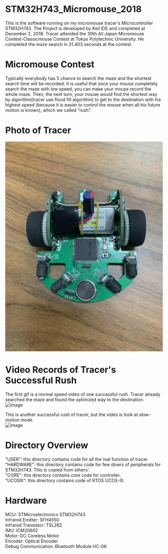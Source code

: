 # STM32H743_Micromouse_2018
  This is the software running on my micromouse tracer's Microcontroller STM32H743. The Project is developed by Keil IDE and completed at December 2, 2018. Tracer attended the 39th All Japan Micromouse Contest-Classicmouse Contest at Tokyo Polytechnic University. He completed the maze search in 31.403 seconds at the contest.  
  
# Micromouse Contest
  Typically everybody has 5 chance to search the maze and the shortest search time will be recorded. It is useful that once your mouse completely search the maze with low speed, you can make your mouse record the whole maze. Then, the next turn, your mouse would find the shortest way by algorithm(tracer use flood fill algorithm) to get to the destination with his highest speed (because it is easier to control the mouse when all his future motion is known), which we called "rush".  

# Photo of Tracer
![image](https://github.com/ZivFung/STM32H743_Micromouse_2018/blob/master/Tracer.JPG)   

# Video Records of Tracer's Successful Rush
  The first gif is a normal speed video of one successful rush. Tracer already searched the maze and found the optimized way to the destination.  
![image](https://github.com/ZivFung/STM32H743_Micromouse_2018/blob/master/Rush.gif)    
	
  This is another successful rush of tracer, but the video is took at slow-motion mode.  
![image](https://github.com/ZivFung/STM32H743_Micromouse_2018/blob/master/Rush_slowMotion.gif)  

# Directory Overview
"USER": this directory contains code for all the real function of tracer.  
"HARDWARE": this directory contains code for few divers of peripherals for STM32H743. This is copied from others'.  
"CORE": this directory contains core code for controller.  
"UCOSIII": this directory contains code of RTOS UCOS-III.  

# Hardware
MCU: STMicroelectronics STM32H743  
Infrared Emitter: SFH4550  
Infrared Transistor: TSL262   
IMU: ICM20602  
Motor: DC Coreless Motor  
Encoder: Optical Encoder  
Debug Communication: Bluetooth Module HC-06  
